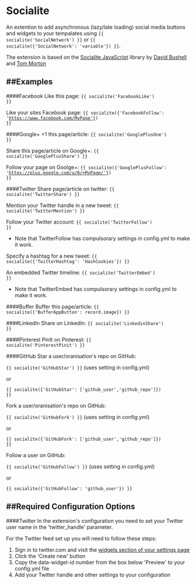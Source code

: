 Socialite
====================

An extention to add asynchronous (lazy/late loading) social media buttons and 
widgets to your tempalates using <code>{{ socialite('SocialNetwork') }}</code> 
or <code>{{ socialite({'SocialNetwork': 'variable'}) }}</code>.

The extension is based on the [Socialite JavaScript](https://github.com/tmort/Socialite) 
library by [David Bushell](http://dbushell.com) and [Tom Morton](http://twmorton.com)

##Examples
----------

####Facebook
Like this page: <code>{{ socialite('FacebookLike') }}</code>

Like your sites Facebook page: <code>{{ socialite({'FacebookFollow': 'https://www.facebook.com/MyPage'}) }}</code>

####Google+
+1 this page/article: <code>{{ socialite('GooglePlusOne') }}</code>

Share this page/article on Google+: <code>{{ socialite('GooglePlusShare') }}</code>

Follow your page on Goolge+: <code>{{ socialite({'GooglePlusFollow': 'https://plus.google.com/u/0/+MyPage/'}) }}</code>

####Twitter
Share page/article on twitter: <code>{{ socialite('TwitterShare') }}</code>

Mention your Twitter handle in a new tweet: <code>{{ socialite('TwitterMention') }}</code>

Follow your Twitter account: <code>{{ socialite('TwitterFollow') }}</code>
- Note that TwitterFollow has compulsorary settings in config.yml to make it work.

Specify a hashtag for a new tweet: <code>{{ socialite({'TwitterHashtag': 'HashCookies'}) }}</code>

An embedded Twitter timeline: <code>{{ socialite('TwitterEmbed') }}</code>
- Note that TwitterEmbed has compulsorary settings in config.yml to make it work.

####Buffer
Buffer this page/article: <code>{{ socialite({'BufferAppButton': record.image}) }}</code>

####LinkedIn
Share on LinkedIn: <code>{{ socialite('LinkedinShare') }}</code>

####Pinterest
PinIt on Pinterest: <code>{{ socialite('PinterestPinit') }}</code>

####GitHub
Star a user/oranisation's repo on GitHub:

<code>{{ socialite('GitHubStar') }}</code> (uses setting in config.yml)

or

<code>{{ socialite({'GitHubStar': ['github_user','github_repo']}) }}</code>

Fork a user/oranisation's repo on GitHub:

<code>{{ socialite('GitHubFork') }}</code> (uses setting in config.yml)

or

<code>{{ socialite({'GitHubFork': ['github_user','github_repo']}) }}</code>

Follow a user on GitHub:

<code>{{ socialite('GitHubFollow') }}</code> (uses setting in config.yml)

or

<code>{{ socialite({'GitHubFollow': 'github_user'}) }}</code>


##Required Configuration Options
--------------------------------

####Twitter
In the extension's configuration you need to set your Twitter user name in the 
'twitter_handle' parameter.

For the Twitter feed set up you will need to follow these steps:
  1. Sign in to twitter.com and visit the [widgets section of your settings page](https://twitter.com/settings/widgets)
  2. Click the 'Create new' button 
  3. Copy the data-widget-id number from the box below 'Preview' to your config.yml file
  4. Add your Twitter handle and other settings to your configuration 
  
